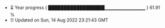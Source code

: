 - ⏳ Year progress { ██████████████████▁▁▁▁▁▁▁▁▁▁▁▁ } 61.91 %
- ⏰ Updated on Sun, 14 Aug 2022 23:21:43 GMT

